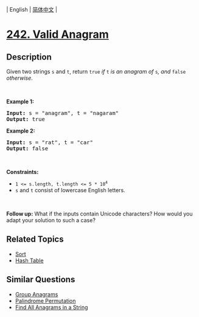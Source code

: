 
| English | [简体中文](README_CN.md) |

# [242. Valid Anagram](https://leetcode-cn.com/problems/valid-anagram/)

## Description

<p>Given two strings <code>s</code> and <code>t</code>, return <code>true</code> <em>if</em> <code>t</code> <em>is an anagram of</em> <code>s</code><em>, and</em> <code>false</code> <em>otherwise</em>.</p>

<p>&nbsp;</p>
<p><strong>Example 1:</strong></p>
<pre><strong>Input:</strong> s = "anagram", t = "nagaram"
<strong>Output:</strong> true
</pre><p><strong>Example 2:</strong></p>
<pre><strong>Input:</strong> s = "rat", t = "car"
<strong>Output:</strong> false
</pre>
<p>&nbsp;</p>
<p><strong>Constraints:</strong></p>

<ul>
	<li><code>1 &lt;= s.length, t.length &lt;= 5 * 10<sup>4</sup></code></li>
	<li><code>s</code> and <code>t</code> consist of lowercase English letters.</li>
</ul>

<p>&nbsp;</p>
<p><strong>Follow up:</strong> What if the inputs contain Unicode characters? How would you adapt your solution to such a case?</p>


## Related Topics

- [Sort](https://leetcode-cn.com/tag/sort)
- [Hash Table](https://leetcode-cn.com/tag/hash-table)

## Similar Questions

- [Group Anagrams](../group-anagrams/README_EN.md)
- [Palindrome Permutation](../palindrome-permutation/README_EN.md)
- [Find All Anagrams in a String](../find-all-anagrams-in-a-string/README_EN.md)
